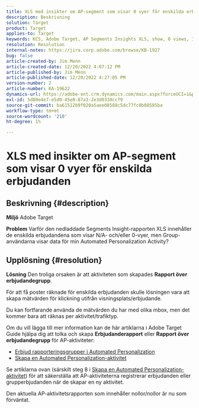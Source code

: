 ```yaml
---
title: XLS med insikter om AP-segment som visar 0 vyer för enskilda erbjudanden
description: Beskrivning
solution: Target
product: Target
applies-to: Target
keywords: KCS, Adobe Target, AP Segments Insights XLS, show, 0 views, Individuella erbjudanden
resolution: Resolution
internal-notes: https://jira.corp.adobe.com/browse/KB-1927
bug: false
article-created-by: Jim Menn
article-created-date: 12/20/2022 4:07:12 PM
article-published-by: Jim Menn
article-published-date: 12/20/2022 4:27:05 PM
version-number: 2
article-number: KA-19622
dynamics-url: https://adobe-ent.crm.dynamics.com/main.aspx?forceUCI=1&pagetype=entityrecord&etn=knowledgearticle&id=424d2d5c-8080-ed11-81ac-6045bd006704
exl-id: 5d80e4e7-e5d0-45e0-87a3-2e3d0330ccf9
source-git-commit: ba61512b9f020a5aee08588c5dc77fc0b08585ba
workflow-type: tm+mt
source-wordcount: '210'
ht-degree: 1%

---
```


# XLS med insikter om AP-segment som visar 0 vyer för enskilda erbjudanden

## Beskrivning {#description}


<b>Miljö</b>
Adobe Target

<b>Problem</b>
Varför den nedladdade Segments Insight-rapporten XLS innehåller de enskilda erbjudandena som visar N/A- och/eller 0-vyer, men Group-användarna visar data för min Automated Personalization Activity?


## Upplösning {#resolution}


<b>Lösning</b>
Den troliga orsaken är att aktiviteten som skapades <b>Rapport över erbjudandegrupp</b>.

För att få poster räknade för enskilda erbjudanden skulle lösningen vara att skapa mätvärden för klickning utifrån visningsplats/erbjudande.

Du kan fortfarande använda de mätvärden du har med olika mbox, men det kommer bara att räknas per aktivitet/trafiktyp.

Om du vill lägga till mer information kan de här artiklarna i Adobe Target Guide hjälpa dig att tolka och skapa <b>Erbjudanderapport</b> eller <b>Rapport över erbjudandegrupp </b>för AP-aktiviteter:

- [Erbjud rapporteringsgrupper i Automated Personalization](https://experienceleague.adobe.com/docs/target/using/reports/offer-reporting-groups-in-automated-personalization.html)
- [Skapa en Automated Personalization-aktivitet](https://experienceleague.adobe.com/docs/target/using/activities/automated-personalization/create-ap-activity.html)




Se artiklarna ovan (särskilt steg 8 i [Skapa en Automated Personalization-aktivitet](https://experienceleague.adobe.com/docs/target/using/activities/automated-personalization/create-ap-activity.html)) för att säkerställa att AP-aktiviteterna registrerar erbjudanden eller grupperbjudanden när de skapar en ny aktivitet.

Den aktuella AP-aktivitetsrapporten som innehåller nollor/nollor är nu som förväntat.
